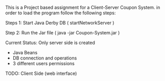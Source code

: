 This is a Project based assignment for a Client-Server Coupon System. 
in order to load the program follow the following steps:

Steps 1:
Start Java Derby DB ( startNetworkServer )

Step 2:
Run the Jar file  ( java -jar Coupon-System.jar )


Current Status:
Only server side is created
* Java Beans
* DB connection and operations
* 3 different users permissions

TODO:
Client Side (web interface)
